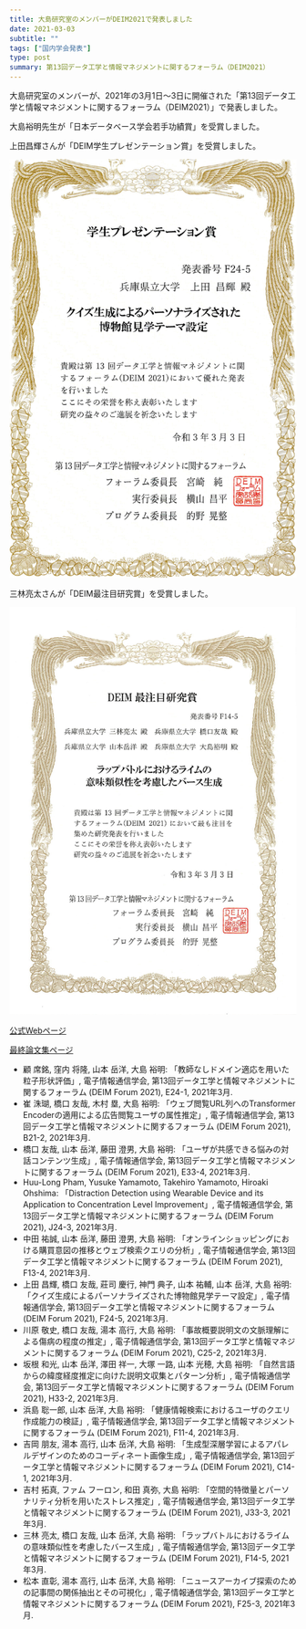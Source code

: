```yaml
---
title: 大島研究室のメンバーがDEIM2021で発表しました
date: 2021-03-03
subtitle: ""
tags: ["国内学会発表"]
type: post
summary: 第13回データ工学と情報マネジメントに関するフォーラム（DEIM2021）
---
```


<!-- ---
title: 濵島 聡一郎さんの論文が AAI 2021 に採録されました
date: 2021-06-01
subtitle: ""
tags: ["国際学会発表"]
type: post
---

+ titile
  + [第一著者]さんの論文が[学会短縮名]に採録されました
  + 複数名同学会の場合はあいうえお順で「大島研のn件論文が」
  + 研究室単位の時は「大島研の論文が」
  + バリエーションは「論文が採録されました」「で発表しました」「論文が受賞しました」ぐらい？ -->


大島研究室のメンバーが、2021年の3月1日～3日に開催された「第13回データ工学と情報マネジメントに関するフォーラム（DEIM2021）」で発表しました。

大島裕明先生が「日本データベース学会若手功績賞」を受賞しました。

上田昌輝さんが「DEIM学生プレゼンテーション賞」を受賞しました。

![](DEIM2021ueta.jpg)

三林亮太さんが「DEIM最注目研究賞」を受賞しました。

![](deim_2021_award_mibayashi.jpg)

[公式Webページ](https://db-event.jpn.org/deim2021/index.html)

[最終論文集ページ](https://proceedings-of-deim.github.io/DEIM2021/)


+ 顧 席銘, 窪内 将隆, 山本 岳洋, 大島 裕明: 「教師なしドメイン適応を用いた粒子形状評価」, 電子情報通信学会, 第13回データ工学と情報マネジメントに関するフォーラム (DEIM Forum 2021), E24-1, 2021年3月.
+ 崔 洙瑚, 橋口 友哉, 木村 塁, 大島 裕明: 「ウェブ閲覧URL列へのTransformer Encoderの適用による広告閲覧ユーザの属性推定」, 電子情報通信学会, 第13回データ工学と情報マネジメントに関するフォーラム (DEIM Forum 2021), B21-2, 2021年3月.
+ 橋口 友哉, 山本 岳洋, 藤田 澄男, 大島 裕明: 「ユーザが共感できる悩みの対話コンテンツ生成」, 電子情報通信学会, 第13回データ工学と情報マネジメントに関するフォーラム (DEIM Forum 2021), E33-4, 2021年3月.
+ Huu-Long Pham, Yusuke Yamamoto, Takehiro Yamamoto, Hiroaki Ohshima: 「Distraction Detection using Wearable Device and its Application to Concentration Level Improvement」, 電子情報通信学会, 第13回データ工学と情報マネジメントに関するフォーラム (DEIM Forum 2021), J24-3, 2021年3月.
+ 中田 祐誠, 山本 岳洋, 藤田 澄男, 大島 裕明: 「オンラインショッピングにおける購買意図の推移とウェブ検索クエリの分析」, 電子情報通信学会, 第13回データ工学と情報マネジメントに関するフォーラム (DEIM Forum 2021), F13-4, 2021年3月.
+ 上田 昌輝, 橋口 友哉, 莊司 慶行, 神門 典子, 山本 祐輔, 山本 岳洋, 大島 裕明: 「クイズ生成によるパーソナライズされた博物館見学テーマ設定」, 電子情報通信学会, 第13回データ工学と情報マネジメントに関するフォーラム (DEIM Forum 2021), F24-5, 2021年3月.
+ 川原 敬史, 橋口 友哉, 湯本 高行, 大島 裕明: 「事故概要説明文の文脈理解による傷病の程度の推定」, 電子情報通信学会, 第13回データ工学と情報マネジメントに関するフォーラム (DEIM Forum 2021), C25-2, 2021年3月.
+ 坂根 和光, 山本 岳洋, 澤田 祥一, 大塚 一路, 山本 光穂, 大島 裕明: 「自然言語からの緯度経度推定に向けた説明文収集とパターン分析」, 電子情報通信学会, 第13回データ工学と情報マネジメントに関するフォーラム (DEIM Forum 2021), H33-2, 2021年3月.
+ 浜島 聡一郎, 山本 岳洋, 大島 裕明: 「健康情報検索におけるユーザのクエリ作成能力の検証」, 電子情報通信学会, 第13回データ工学と情報マネジメントに関するフォーラム (DEIM Forum 2021), F11-4, 2021年3月.
+ 吉岡 朋友, 湯本 高行, 山本 岳洋, 大島 裕明: 「生成型深層学習によるアパレルデザインのためのコーディネート画像生成」, 電子情報通信学会, 第13回データ工学と情報マネジメントに関するフォーラム (DEIM Forum 2021), C14-1, 2021年3月.
+ 吉村 拓真, ファム フーロン, 和田 真弥, 大島 裕明: 「空間的特徴量とパーソナリティ分析を用いたストレス推定」, 電子情報通信学会, 第13回データ工学と情報マネジメントに関するフォーラム (DEIM Forum 2021), J33-3, 2021年3月.
+ 三林 亮太, 橋口 友哉, 山本 岳洋, 大島 裕明: 「ラップバトルにおけるライムの意味類似性を考慮したバース生成」, 電子情報通信学会, 第13回データ工学と情報マネジメントに関するフォーラム (DEIM Forum 2021), F14-5, 2021年3月.
+ 松本 直彰, 湯本 高行, 山本 岳洋, 大島 裕明: 「ニュースアーカイブ探索のための記事間の関係抽出とその可視化」, 電子情報通信学会, 第13回データ工学と情報マネジメントに関するフォーラム (DEIM Forum 2021), F25-3, 2021年3月.

<!-- 1. 論文採録バージョン -->
<!-- [第一著者]さんの論文が「[学会フルネーム]」に採録されました。 -->

<!-- [公式Webページ](学会公式ページTopのURL) -->


<!-- 書誌情報。書式はPublicationsを参考。変にコードブロックとかで囲まなくてOK -->

<!-- [年月日]に発表予定 -->



<!-- 2. 論文発表済みバージョン -->
<!-- [第一著者]さんが「[学会フルネーム]」で発表しました。 -->

<!-- [公式Webページ](学会公式ページTopのURL) -->

<!-- 書誌情報。書式はPublicationsを参考。変にコードブロックとかで囲まなくてOK -->




<!-- 3. 論文受賞バージョン -->
<!-- [第一著者]さんの論文が「[学会フルネーム]」で「[受賞名]」を受賞しました -->

<!-- [公式Webページ](学会公式ページTopのURL) -->

<!-- 書誌情報。書式はPublicationsを参考。変にコードブロックとかで囲まなくてOK -->

<!-- <!-- 同学会複数名の場合は並べて良い感じにして -- -->

<!-- ![](ohshima_wakate.jpg) -->

